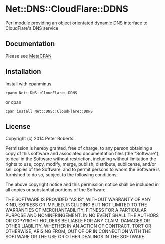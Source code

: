 # Net::DNS::CloudFlare::DDNS

Perl module providing an object orientated dynamic DNS interface to
CloudFlare's DNS service

## Documentation

Please see [MetaCPAN][mcpan]

[mcpan]: https://metacpan.org/pod/Net::DNS::CloudFlare::DDNS "MetaCPAN"

## Installation

Install with cpanminus

    cpanm Net::DNS::CloudFlare::DDNS

or cpan

    cpan install Net::DNS::CloudFlare::DDNS

## License

Copyright (c) 2014 Peter Roberts

Permission is hereby granted, free of charge, to any person obtaining a copy
of this software and associated documentation files (the "Software"), to deal
in the Software without restriction, including without limitation the rights
to use, copy, modify, merge, publish, distribute, sublicense, and/or sell
copies of the Software, and to permit persons to whom the Software is
furnished to do so, subject to the following conditions:

The above copyright notice and this permission notice shall be included in
all copies or substantial portions of the Software.

THE SOFTWARE IS PROVIDED "AS IS", WITHOUT WARRANTY OF ANY KIND, EXPRESS OR
IMPLIED, INCLUDING BUT NOT LIMITED TO THE WARRANTIES OF MERCHANTABILITY,
FITNESS FOR A PARTICULAR PURPOSE AND NONINFRINGEMENT. IN NO EVENT SHALL THE
AUTHORS OR COPYRIGHT HOLDERS BE LIABLE FOR ANY CLAIM, DAMAGES OR OTHER
LIABILITY, WHETHER IN AN ACTION OF CONTRACT, TORT OR OTHERWISE, ARISING FROM,
OUT OF OR IN CONNECTION WITH THE SOFTWARE OR THE USE OR OTHER DEALINGS IN
THE SOFTWARE.